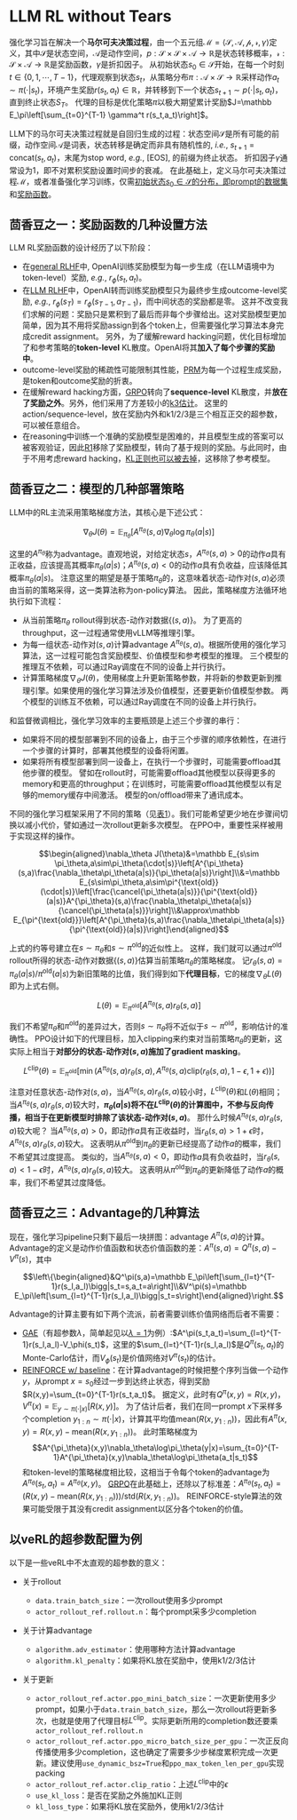 


# LLM RL without Tears

强化学习旨在解决一个**马尔可夫决策过程**，由一个五元组$\mathcal M=\langle\mathcal S,\mathcal A,\mathcal p,\mathcal r,\gamma\rangle$定义，其中$\mathcal S$是状态空间，$\mathcal A$是动作空间，$p:\mathcal S\times\mathcal S\times\mathcal A\to\mathbb R$是状态转移概率，$\mathcal r:\mathcal S\times\mathcal A\to\mathbb R$是奖励函数，$\gamma$是折扣因子。
从初始状态$s_0\in\mathcal S$开始，在每一个时刻$t\in\{0,1,\cdots,T-1\}$，代理观察到状态$s_t$，从策略分布$\pi:\mathcal A\times\mathcal S\to\mathbb R$采样动作$a_t\sim\pi(\cdot|s_t)$，环境产生奖励$r(s_t,a_t)\in\mathbb R$，并转移到下一个状态$s_{t+1}\sim p(\cdot|s_t,a_t)$，直到终止状态$S_T$。
代理的目标是优化策略$\pi$以极大期望累计奖励$J=\mathbb E_\pi\left[\sum_{t=0}^{T-1} \gamma^t r(s_t,a_t)\right]$。

LLM下的马尔可夫决策过程就是自回归生成的过程：状态空间$\mathcal S$是所有可能的前缀，动作空间$\mathcal A$是词表，状态转移是确定而非具有随机性的, *i.e.*, $s_{t+1}=\text{concat}(s_t,a_t)$，末尾为stop word, *e.g.*, [EOS], 的前缀为终止状态。
折扣因子$\gamma$通常设为1，即不对累积奖励设置时间步的衰减。
在此基础上，定义马尔可夫决策过程$\mathcal M$，或者准备强化学习训练，仅需[初始状态$s_0\in\mathcal S$的分布，即prompt的数据集](https://verl.readthedocs.io/en/latest/preparation/prepare_data.html)和[奖励函数](https://verl.readthedocs.io/en/latest/preparation/reward_function.html)。

## 茴香豆之一：奖励函数的几种设置方法

LLM RL奖励函数的设计经历了以下阶段：

* 在[general RLHF](https://arxiv.org/pdf/1706.03741)中, OpenAI训练奖励模型为每一步生成（在LLM语境中为token-level）奖励, *e.g.*, $r_\phi(s_t,a_t)$。
* 在[LLM RLHF](https://arxiv.org/pdf/2009.01325)中，OpenAI转而训练奖励模型只为最终步生成outcome-level奖励, *e.g.*, $r_\phi(s_T)=r_\phi(s_{T-1},a_{T-1})$，而中间状态的奖励都是零。
这并不改变我们求解的问题：奖励只是累积到了最后而非每个步骤给出。这对奖励模型更加简单，因为其不用将奖励assign到各个token上，但需要强化学习算法本身完成credit assignment。
另外，为了缓解reward hacking问题，优化目标增加了和参考策略的**token-level** KL散度。OpenAI将其**加入了每个步骤的奖励中**。
* outcome-level奖励的稀疏性可能限制其性能，[PRM](https://openreview.net/pdf?id=v8L0pN6EOi)为每一个过程生成奖励，是token和outcome奖励的折衷。
* 在缓解reward hacking方面，[GRPO](https://arxiv.org/pdf/2402.03300)转向了**sequence-level** KL散度，并**放在了奖励之外**。另外，他们采用了方差较小的[k3估计](http://joschu.net/blog/kl-approx.html)。
这里的action/sequence-level，放在奖励内外和k1/2/3是三个相互正交的超参数，可以被任意组合。
* 在reasoning中训练一个准确的奖励模型是困难的，并且模型生成的答案可以被客观验证，因此[R1](https://arxiv.org/abs/2501.12948)移除了奖励模型，转向了基于规则的奖励。与此同时，由于不用考虑reward hacking，[KL正则也可以被去掉](https://github.com/Open-Reasoner-Zero/Open-Reasoner-Zero/blob/main/ORZ_paper.pdf)，这移除了参考模型。

## 茴香豆之二：模型的几种部署策略

LLM中的RL主流采用策略梯度方法，其核心是下述公式：

$$\nabla_\theta J(\theta)=\mathbb E_{\pi_\theta}[A^{\pi_\theta}(s,a)\nabla_\theta\log\pi_\theta(a|s)]$$

这里的$A^{\pi_\theta}$称为advantage。直观地说，对给定状态$s$，$A^{\pi_\theta}(s,a)>0$的动作$a$具有正收益，应该提高其概率$\pi_\theta(a|s)$；$A^{\pi_\theta}(s,a)<0$的动作$a$具有负收益，应该降低其概率$\pi_\theta(a|s)$。
注意这里的期望是基于策略$\pi_\theta$的，这意味着状态-动作对$(s,a)$必须由当前的策略采得，这一类算法称为on-policy算法。
因此，策略梯度方法循环地执行如下流程：

* 从当前策略$\pi_\theta$ rollout得到状态-动作对数据$\{(s,a)\}$。
为了更高的throughput，这一过程通常使用vLLM等推理引擎。
* 为每一组状态-动作对$(s,a)$计算advantage $A^{\pi_\theta}(s,a)$。根据所使用的强化学习算法，这一过程可能包含奖励模型、价值模型和参考模型的推理。
三个模型的推理互不依赖，可以通过Ray调度在不同的设备上并行执行。
* 计算策略梯度$\nabla_\theta J(\theta)$，使用梯度上升更新策略参数，并将新的参数更新到推理引擎。如果使用的强化学习算法涉及价值模型，还要更新价值模型参数。
两个模型的训练互不依赖，可以通过Ray调度在不同的设备上并行执行。

和监督微调相比，强化学习效率的主要瓶颈是上述三个步骤的串行：
* 如果将不同的模型部署到不同的设备上，由于三个步骤的顺序依赖性，在进行一个步骤的计算时，部署其他模型的设备将闲置。
* 如果将所有模型部署到同一设备上，在执行一个步骤时，可能需要offload其他步骤的模型。
譬如在rollout时，可能需要offload其他模型以获得更多的memory和更高的throughput；在训练时，可能需要offload其他模型以有足够的memory缓存中间激活。
模型的on/offload带来了通讯成本。

不同的强化学习框架采用了不同的策略（见[表1](https://arxiv.org/pdf/2409.19256v2)）。我们可能希望更少地在步骤间切换以减小代价，譬如通过一次rollout更新多次模型。
在PPO中，重要性采样被用于实现这样的操作。

$$\begin{aligned}\nabla_\theta J(\theta)&=\mathbb E_{s\sim \pi_\theta,a\sim\pi_\theta(\cdot|s)}\left[A^{\pi_\theta}(s,a)\frac{\nabla_\theta\pi_\theta(a|s)}{\pi_\theta(a|s)}\right]\\&=\mathbb E_{s\sim\pi_\theta,a\sim\pi^{\text{old}}(\cdot|s)}\left[\frac{\cancel{\pi_\theta(a|s)}}{\pi^{\text{old}}(a|s)}A^{\pi_\theta}(s,a)\frac{\nabla_\theta\pi_\theta(a|s)}{\cancel{\pi_\theta(a|s)}}\right]\\&\approx\mathbb E_{\pi^{\text{old}}}\left[A^{\pi_\theta}(s,a)\frac{\nabla_\theta\pi_\theta(a|s)}{\pi^{\text{old}}(a|s)}\right]\end{aligned}$$

上式的约等号建立在$s\sim\pi_\theta$和$s\sim\pi^{\text{old}}$的近似性上。
这样，我们就可以通过$\pi^{\text{old}}$ rollout所得的状态-动作对数据$\{(s,a)\}$估算当前策略$\pi_\theta$的策略梯度。
记$r_\theta(s,a)=\pi_\theta(a|s)/\pi^{\text{old}}(a|s)$为新旧策略的比值，我们得到如下**代理目标**，它的梯度$\nabla_\theta L(\theta)$即为上式右侧。

$$L(\theta)=\mathbb E_{\pi^{\text{old}}}\left[A^{\pi_\theta}(s,a)r_\theta(s,a)\right]$$

我们不希望$\pi_\theta$和$\pi^{\text{old}}$的差异过大，否则$s\sim\pi_\theta$将不近似于$s\sim\pi^{\text{old}}$，影响估计的准确性。
PPO设计如下的代理目标，加入clipping来约束对当前策略$\pi_\theta$的更新，这实际上相当于**对部分的状态-动作对$(s,a)$施加了gradient masking**。

$$L^{\text{clip}}(\theta)=\mathbb E_{\pi^{\text{old}}}\left[\min(A^{\pi_\theta}(s,a)r_\theta(s,a), A^{\pi_\theta}(s,a)\text{clip}(r_\theta(s,a),1-\epsilon,1+\epsilon))\right]$$

注意对任意状态-动作对$(s,a)$，当$A^{\pi_\theta}(s,a)r_\theta(s,a)$较小时，$L^{\text{clip}}(\theta)$和$L(\theta)$相同；当$A^{\pi_\theta}(s,a)r_\theta(s,a)$较大时，**$\pi_\theta(a|s)$将不在$L^{\text{clip}}(\theta)$的计算图中，不参与反向传播，相当于在更新模型时排除了该状态-动作对$(s,a)$**。
那什么时候$A^{\pi_\theta}(s,a)r_\theta(s,a)$较大呢？
当$A^{\pi_\theta}(s,a)>0$，即动作$a$具有正收益时，当$r_\theta(s,a)>1+\epsilon$时，$A^{\pi_\theta}(s,a)r_\theta(s,a)$较大。
这表明从$\pi^{\text{old}}$到$\pi_\theta$的更新已经提高了动作$a$的概率，我们不希望其过度提高。
类似的，当$A^{\pi_\theta}(s,a)<0$，即动作$a$具有负收益时，当$r_\theta(s,a)<1-\epsilon$时，$A^{\pi_\theta}(s,a)r_\theta(s,a)$较大。
这表明从$\pi^{\text{old}}$到$\pi_\theta$的更新降低了动作$a$的概率，我们不希望其过度降低。


## 茴香豆之三：Advantage的几种算法

现在，强化学习pipeline只剩下最后一块拼图：advantage $A^\pi(s,a)$的计算。
Advantage的定义是动作价值函数和状态价值函数的差：$A^\pi(s,a)=Q^\pi(s,a)-V^\pi(s)$，其中

$$\left\{\begin{aligned}&Q^\pi(s,a)=\mathbb E_\pi\left[\sum_{l=t}^{T-1}r(s_l,a_l)\bigg|s_t=s,a_t=a\right]\\&V^\pi(s)=\mathbb E_\pi\left[\sum_{l=t}^{T-1}r(s_l,a_l)\bigg|s_t=s\right]\end{aligned}\right.$$

Advantage的计算主要有如下两个流派，前者需要训练价值网络而后者不需要：

* [GAE](https://arxiv.org/pdf/1506.02438)（有超参数$\lambda$，简单起见以[$\lambda=1$](https://github.com/Open-Reasoner-Zero/Open-Reasoner-Zero/blob/main/ORZ_paper.pdf)为例）:$A^\pi(s_t,a_t)=\sum_{l=t}^{T-1}r(s_l,a_l)-V_\phi(s_t)$，这里的$\sum_{l=t}^{T-1}r(s_l,a_l)$是$Q^\pi(s_t,a_t)$的Monte-Carlo估计，而$V_\phi(s_t)$是价值网络对$V^\pi(s_t)$的估计。
* [REINFORCE w/ baseline](https://aclanthology.org/2024.acl-long.662.pdf)：在计算advantage的时候把整个序列当做一个动作$y$，从prompt $x=s_0$经过一步到达终止状态，得到奖励$R(x,y)=\sum_{t=0}^{T-1}r(s_t,a_t)$。
据定义，此时有$Q^\pi(x,y)=R(x,y)$，$V^\pi(x)=\mathbb E_{y\sim\pi(\cdot|x)}[R(x,y)]$。
为了估计后者，我们在同一prompt $x$下采样多个completion $y_{1:n}\sim\pi(\cdot|x)$，计算其平均值$\text{mean}(R(x,y_{1:n}))$，因此有$A^\pi(x,y)=R(x,y)-\text{mean}(R(x,y_{1:n}))$。
此时策略梯度为$$A^{\pi_\theta}(x,y)\nabla_\theta\log\pi_\theta(y|x)=\sum_{t=0}^{T-1}A^{\pi_\theta}(x,y)\nabla_\theta\log\pi_\theta(a_t|s_t)$$和token-level的策略梯度相比较，这相当于令每个token的advantage为$A^{\pi_\theta}(s_t,a_t)=A^{\pi_\theta}(x,y)$。
[GRPO](https://arxiv.org/pdf/2402.03300)在此基础上，还除以了标准差：$A^{\pi_\theta}(s_t,a_t)=(R(x,y)-\text{mean}(R(x,y_{1:n})))/\text{std}(R(x,y_{1:n}))$。
REINFORCE-style算法的效果可能受限于其没有credit assignment以区分各个token的价值。

## 以veRL的超参数配置为例

以下是一些veRL中不太直观的超参数的意义：

* 关于rollout
    * `data.train_batch_size`：一次rollout使用多少prompt
    * `actor_rollout_ref.rollout.n`：每个prompt采多少completion

* 关于计算advantage
    * `algorithm.adv_estimator`：使用哪种方法计算advantage
    * `algorithm.kl_penalty`：如果将KL放在奖励中，使用k1/2/3估计

* 关于更新
    * `actor_rollout_ref.actor.ppo_mini_batch_size`：一次更新使用多少prompt，如果小于`data.train_batch_size`，那么一次rollout将更新多次，也就是使用了代理目标$L^{\text{clip}}$。实际更新所用的completion数还要乘`actor_rollout_ref.rollout.n`
    * `actor_rollout_ref.actor.ppo_micro_batch_size_per_gpu`：一次正反向传播使用多少completion，这也确定了需要多少步梯度累积完成一次更新。建议使用`use_dynamic_bsz=True`和`ppo_max_token_len_per_gpu`实现packing
    * `actor_rollout_ref.actor.clip_ratio`：上述$L^{\text{clip}}$中的$\epsilon$
    * `use_kl_loss`：是否在奖励之外施加KL正则
    * `kl_loss_type`：如果将KL放在奖励外，使用k1/2/3估计
